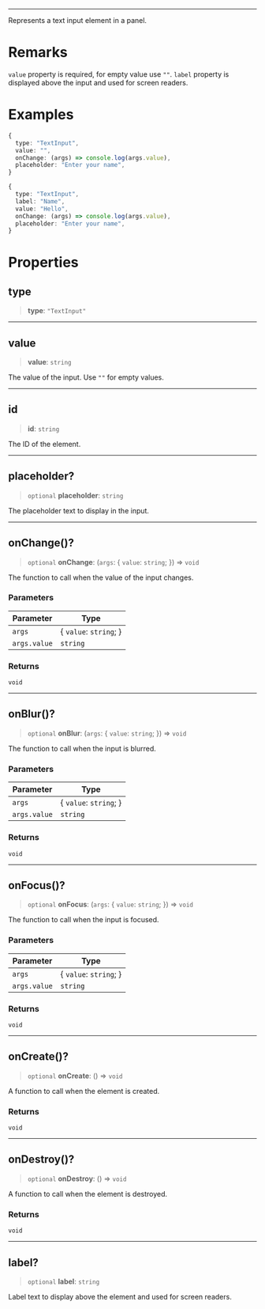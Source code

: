 ***

Represents a text input element in a panel.

# Remarks

`value` property is required, for empty value use `""`.
`label` property is displayed above the input and used for screen readers.

# Examples

```typescript
{
  type: "TextInput",
  value: "",
  onChange: (args) => console.log(args.value),
  placeholder: "Enter your name",
}
```

```typescript
{
  type: "TextInput",
  label: "Name",
  value: "Hello",
  onChange: (args) => console.log(args.value),
  placeholder: "Enter your name",
}
```

# Properties

## type

> **type**: `"TextInput"`

***

## value

> **value**: `string`

The value of the input. Use `""` for empty values.

***

## id

> **id**: `string`

The ID of the element.

***

## placeholder?

> `optional` **placeholder**: `string`

The placeholder text to display in the input.

***

## onChange()?

> `optional` **onChange**: (`args`: \{ `value`: `string`; }) => `void`

The function to call when the value of the input changes.

### Parameters

| Parameter    | Type                    |
| ------------ | ----------------------- |
| `args`       | \{ `value`: `string`; } |
| `args.value` | `string`                |

### Returns

`void`

***

## onBlur()?

> `optional` **onBlur**: (`args`: \{ `value`: `string`; }) => `void`

The function to call when the input is blurred.

### Parameters

| Parameter    | Type                    |
| ------------ | ----------------------- |
| `args`       | \{ `value`: `string`; } |
| `args.value` | `string`                |

### Returns

`void`

***

## onFocus()?

> `optional` **onFocus**: (`args`: \{ `value`: `string`; }) => `void`

The function to call when the input is focused.

### Parameters

| Parameter    | Type                    |
| ------------ | ----------------------- |
| `args`       | \{ `value`: `string`; } |
| `args.value` | `string`                |

### Returns

`void`

***

## onCreate()?

> `optional` **onCreate**: () => `void`

A function to call when the element is created.

### Returns

`void`

***

## onDestroy()?

> `optional` **onDestroy**: () => `void`

A function to call when the element is destroyed.

### Returns

`void`

***

## label?

> `optional` **label**: `string`

Label text to display above the element and used for screen readers.
